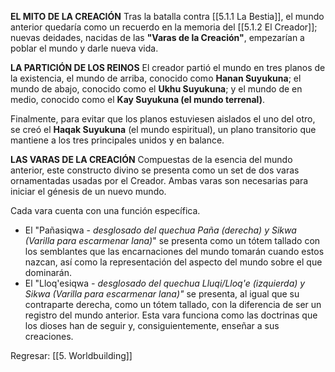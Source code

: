 
**EL MITO DE LA CREACIÓN**
Tras la batalla contra [[5.1.1 La Bestia]], el mundo anterior quedaría como un recuerdo en la memoria del [[5.1.2 El Creador]]; nuevas deidades, nacidas de las **"Varas de la Creación"**, empezarían a poblar el mundo y darle nueva vida. 

**LA PARTICIÓN DE LOS REINOS**
El creador partió el mundo en tres planos de la existencia, el mundo de arriba, conocido como **Hanan Suyukuna**; el mundo de abajo, conocido como el **Ukhu Suyukuna**; y el mundo de en medio, conocido como el **Kay Suyukuna (el mundo terrenal)**.

Finalmente, para evitar que los planos estuviesen aislados el uno del otro, se creó el **Haqak Suyukuna** (el mundo espiritual), un plano transitorio que mantiene a los tres principales unidos y en balance.

**LAS VARAS DE LA CREACIÓN**
Compuestas de la esencia del mundo anterior, este constructo divino se presenta como un set de dos varas ornamentadas usadas por el Creador. Ambas varas son necesarias para iniciar el génesis de un nuevo mundo.

Cada vara cuenta con una función específica.
- El "Pañasiqwa - *desglosado del quechua Paña (derecha) y Sikwa (Varilla para escarmenar lana)*" se presenta como un tótem tallado con los semblantes que las encarnaciones del mundo tomarán cuando estos nazcan, así como la representación del aspecto del mundo sobre el que dominarán.
- El "Lloq'esiqwa *- desglosado del quechua Lluqi/Lloq'e (izquierda) y Sikwa (Varilla para escarmenar lana)"* se presenta, al igual que su contraparte derecha, como un tótem tallado, con la diferencia de ser un registro del mundo anterior. Esta vara funciona como las doctrinas que los dioses han de seguir y, consiguientemente, enseñar a sus creaciones.

Regresar: [[5. Worldbuilding]]